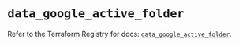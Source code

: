 # `data_google_active_folder`

Refer to the Terraform Registry for docs: [`data_google_active_folder`](https://registry.terraform.io/providers/hashicorp/google/5.20.0/docs/data-sources/active_folder).
